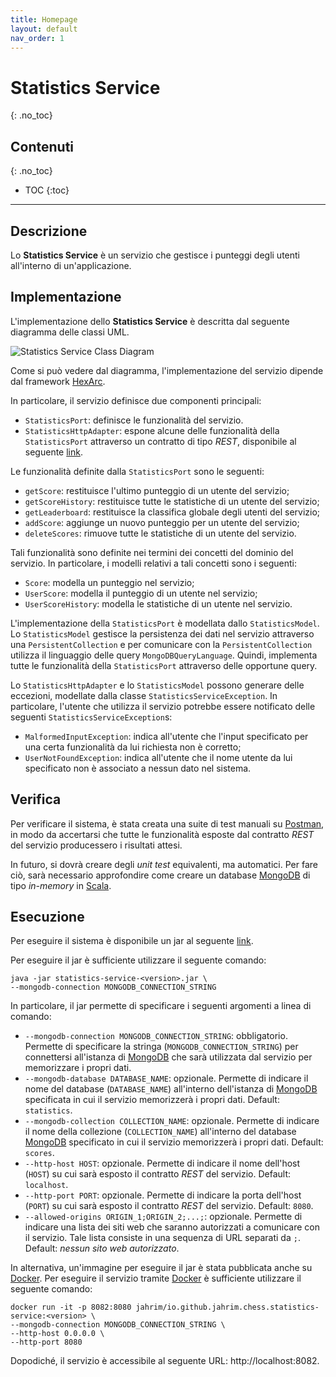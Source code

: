 ```yaml
---
title: Homepage
layout: default
nav_order: 1
---
```


# Statistics Service
{: .no_toc}

## Contenuti
{: .no_toc}

- TOC
{:toc}

---

## Descrizione

Lo **Statistics Service** è un servizio che gestisce i punteggi degli utenti
all'interno di un'applicazione.

## Implementazione

L'implementazione dello **Statistics Service** è descritta dal seguente diagramma delle classi
UML.

![Statistics Service Class Diagram](/statistics-service/resources/images/statistics-service.png)

Come si può vedere dal diagramma, l'implementazione del servizio dipende dal framework
[HexArc](https://github.com/ldss-project/hexarc).

In particolare, il servizio definisce due componenti principali:
- `StatisticsPort`: definisce le funzionalità del servizio.
- `StatisticsHttpAdapter`: espone alcune delle funzionalità della `StatisticsPort` attraverso un
  contratto di tipo _REST_, disponibile al seguente [link](/swagger-apis/statistics-service/latest/rest).

Le funzionalità definite dalla `StatisticsPort` sono le seguenti:
- `getScore`: restituisce l'ultimo punteggio di un utente del servizio;
- `getScoreHistory`: restituisce tutte le statistiche di un utente del servizio;
- `getLeaderboard`: restituisce la classifica globale degli utenti del servizio;
- `addScore`: aggiunge un nuovo punteggio per un utente del servizio;
- `deleteScores`: rimuove tutte le statistiche di un utente del servizio.

Tali funzionalità sono definite nei termini dei concetti del dominio del servizio.
In particolare, i modelli relativi a tali concetti sono i seguenti:
- `Score`: modella un punteggio nel servizio;
- `UserScore`: modella il punteggio di un utente nel servizio;
- `UserScoreHistory`: modella le statistiche di un utente nel servizio.

L'implementazione della `StatisticsPort` è modellata dallo `StatisticsModel`.
Lo `StatisticsModel` gestisce la persistenza dei dati nel servizio attraverso una
`PersistentCollection` e per comunicare con la `PersistentCollection` utilizza il
linguaggio delle query `MongoDBQueryLanguage`. Quindi, implementa tutte le funzionalità
della `StatisticsPort` attraverso delle opportune query.

Lo `StatisticsHttpAdapter` e lo `StatisticsModel` possono generare delle eccezioni,
modellate dalla classe `StatisticsServiceException`. In particolare, l'utente che
utilizza il servizio potrebbe essere notificato delle seguenti
`StatisticsServiceException`s:
- `MalformedInputException`: indica all'utente che l'input specificato per una certa
  funzionalità da lui richiesta non è corretto;
- `UserNotFoundException`: indica all'utente che il nome utente da lui specificato non è
  associato a nessun dato nel sistema.

## Verifica

Per verificare il sistema, è stata creata una suite di test manuali su
[Postman](https://www.postman.com/), in modo da accertarsi che tutte le funzionalità
esposte dal contratto _REST_ del servizio producessero i risultati attesi.

In futuro, si dovrà creare degli _unit test_ equivalenti, ma automatici. Per fare ciò,
sarà necessario approfondire come creare un database [MongoDB](https://www.mongodb.com)
di tipo _in-memory_ in [Scala](https://scala-lang.org/).

## Esecuzione

Per eseguire il sistema è disponibile un jar al seguente
[link](https://github.com/ldss-project/statistics-service/releases).

Per eseguire il jar è sufficiente utilizzare il seguente comando:
```shell
java -jar statistics-service-<version>.jar \
--mongodb-connection MONGODB_CONNECTION_STRING
```

In particolare, il jar permette di specificare i seguenti argomenti a linea di comando:
- `--mongodb-connection MONGODB_CONNECTION_STRING`: obbligatorio. Permette di specificare
  la stringa (`MONGODB_CONNECTION_STRING`) per connettersi all'istanza di
  [MongoDB](https://www.mongodb.com) che sarà utilizzata dal servizio per memorizzare i propri
  dati.
- `--mongodb-database DATABASE_NAME`: opzionale. Permette di indicare il nome del database (`DATABASE_NAME`)
  all'interno dell'istanza di [MongoDB](https://www.mongodb.com) specificata in cui il servizio memorizzerà i
  propri dati. Default: `statistics`.
- `--mongodb-collection COLLECTION_NAME`: opzionale. Permette di indicare il nome della collezione
  (`COLLECTION_NAME`) all'interno del database [MongoDB](https://www.mongodb.com) specificato in cui il
  servizio memorizzerà i propri dati. Default: `scores`.
- `--http-host HOST`: opzionale. Permette di indicare il nome dell'host (`HOST`) su cui sarà esposto il
  contratto _REST_ del servizio. Default: `localhost`.
- `--http-port PORT`: opzionale. Permette di indicare la porta dell'host (`PORT`) su cui sarà esposto il
  contratto _REST_ del servizio. Default: `8080`.
- `--allowed-origins ORIGIN_1;ORIGIN_2;...;`: opzionale. Permette di indicare una lista dei siti web che
  saranno autorizzati a comunicare con il servizio. Tale lista consiste in una sequenza di URL separati
  da `;`. Default: _nessun sito web autorizzato_.

In alternativa, un'immagine per eseguire il jar è stata pubblicata anche su [Docker](https://www.docker.com/).
Per eseguire il servizio tramite [Docker](https://www.docker.com/) è sufficiente utilizzare il seguente comando:
```shell
docker run -it -p 8082:8080 jahrim/io.github.jahrim.chess.statistics-service:<version> \
--mongodb-connection MONGODB_CONNECTION_STRING \
--http-host 0.0.0.0 \
--http-port 8080
```

Dopodiché, il servizio è accessibile al seguente URL: http://localhost:8082.
